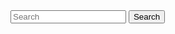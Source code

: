 <form className="d-flex">
        <input className="form-control me-2" type="search" placeholder="Search" aria-label="Search">
        <button className="btn btn-outline-success" type="submit">Search</button>
      </form>